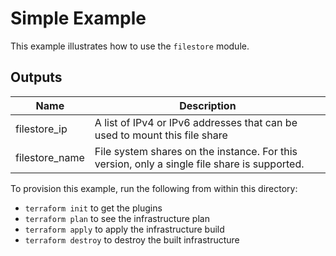 # Simple Example

This example illustrates how to use the `filestore` module.

<!-- BEGINNING OF PRE-COMMIT-TERRAFORM DOCS HOOK -->
## Outputs

| Name | Description |
|------|-------------|
| filestore\_ip | A list of IPv4 or IPv6 addresses that can be used to mount this file share |
| filestore\_name | File system shares on the instance. For this version, only a single file share is supported. |

<!-- END OF PRE-COMMIT-TERRAFORM DOCS HOOK -->

To provision this example, run the following from within this directory:
- `terraform init` to get the plugins
- `terraform plan` to see the infrastructure plan
- `terraform apply` to apply the infrastructure build
- `terraform destroy` to destroy the built infrastructure
